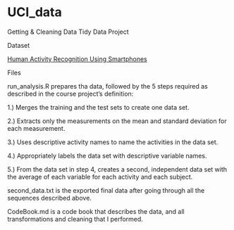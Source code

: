 # UCI_data
Getting &amp; Cleaning Data Tidy Data Project

Dataset

[Human Activity Recognition Using Smartphones](http://archive.ics.uci.edu/ml/datasets/Human+Activity+Recognition+Using+Smartphones#)

Files

run_analysis.R prepares tha data, followed by the 5 steps required as described in the course project’s definition:

1.) Merges the training and the test sets to create one data set.

2.) Extracts only the measurements on the mean and standard deviation for each measurement.

3.) Uses descriptive activity names to name the activities in the data set.

4.) Appropriately labels the data set with descriptive variable names.

5.) From the data set in step 4, creates a second, independent data set with the average of each variable for each activity and each subject.

second_data.txt is the exported final data after going through all the sequences described above.

CodeBook.md is a code book that describes the data, and all transformations and cleaning that I performed.
